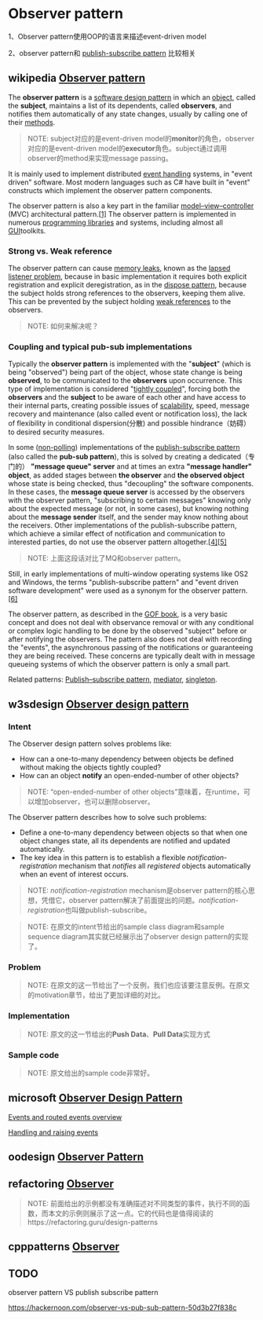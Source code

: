 # Observer pattern

1、Observer pattern使用OOP的语言来描述event-driven model

2、observer pattern和 [publish-subscribe pattern](https://en.wikipedia.org/wiki/Publish-subscribe_pattern) 比较相关

## wikipedia [Observer pattern](https://en.wikipedia.org/wiki/Observer_pattern)

The **observer pattern** is a [software design pattern](https://en.wikipedia.org/wiki/Design_pattern_(computer_science)) in which an [object](https://en.wikipedia.org/wiki/Object_(computer_science)#Objects_in_object-oriented_programming), called the **subject**, maintains a list of its dependents, called **observers**, and notifies them automatically of any state changes, usually by calling one of their [methods](https://en.wikipedia.org/wiki/Method_(computer_science)).

> NOTE: subject对应的是event-driven model的**monitor**的角色，observer对应的是event-driven model的**executor**角色。subject通过调用observer的method来实现message passing。

It is mainly used to implement distributed [event handling](https://en.wikipedia.org/wiki/Event_handling) systems, in "event driven" software. Most modern languages such as C# have built in "event" constructs which implement the observer pattern components.

The observer pattern is also a key part in the familiar [model–view–controller](https://en.wikipedia.org/wiki/Model–view–controller) (MVC) architectural pattern.[[1\]](https://en.wikipedia.org/wiki/Observer_pattern#cite_note-jont-1) The observer pattern is implemented in numerous [programming libraries](https://en.wikipedia.org/wiki/Programming_library) and systems, including almost all [GUI](https://en.wikipedia.org/wiki/GUI)toolkits.

### Strong vs. Weak reference

The observer pattern can cause [memory leaks](https://en.wikipedia.org/wiki/Memory_leak), known as the [lapsed listener problem](https://en.wikipedia.org/wiki/Lapsed_listener_problem), because in basic implementation it requires both explicit registration and explicit deregistration, as in the [dispose pattern](https://en.wikipedia.org/wiki/Dispose_pattern), because the subject holds strong references to the observers, keeping them alive. This can be prevented by the subject holding [weak references](https://en.wikipedia.org/wiki/Weak_reference) to the observers.

> NOTE: 如何来解决呢？

### Coupling and typical pub-sub implementations

Typically the **observer pattern** is implemented with the "**subject**" (which is being "observed") being part of the object, whose state change is being **observed**, to be communicated to the **observers** upon occurrence. This type of implementation is considered "[tightly coupled](https://en.wikipedia.org/wiki/Tightly_coupled_system)", forcing both the **observers** and the **subject** to be aware of each other and have access to their internal parts, creating possible issues of [scalability](https://en.wikipedia.org/wiki/Scalability), speed, message recovery and maintenance (also called event or notification loss), the lack of flexibility in conditional dispersion(分散) and possible hindrance（妨碍） to desired security measures. 

In some ([non-polling](https://en.wikipedia.org/wiki/Polling_(computer_science))) implementations of the [publish-subscribe pattern](https://en.wikipedia.org/wiki/Publish-subscribe_pattern) (also called the **pub-sub pattern**), this is solved by creating a dedicated（专门的） **"message queue" server** and at times an extra **"message handler" object**, as added stages between **the observer** and **the observed object** whose state is being checked, thus "decoupling" the software components. In these cases, the **message queue server** is accessed by the observers with the observer pattern, "subscribing to certain messages" knowing only about the expected message (or not, in some cases), but knowing nothing about the **message sender** itself, and the sender may know nothing about the receivers. Other implementations of the publish-subscribe pattern, which achieve a similar effect of notification and communication to interested parties, do not use the observer pattern altogether.[[4\]](https://en.wikipedia.org/wiki/Observer_pattern#cite_note-4)[[5\]](https://en.wikipedia.org/wiki/Observer_pattern#cite_note-5)

> NOTE: 上面这段话对比了MQ和observer pattern。

Still, in early implementations of multi-window operating systems like OS2 and Windows, the terms "publish-subscribe pattern" and "event driven software development" were used as a synonym for the observer pattern.[[6\]](https://en.wikipedia.org/wiki/Observer_pattern#cite_note-6)

The observer pattern, as described in the [GOF book](https://en.wikipedia.org/wiki/Design_Patterns), is a very basic concept and does not deal with observance removal or with any conditional or complex logic handling to be done by the observed "subject" before or after notifying the observers. The pattern also does not deal with recording the "events", the asynchronous passing of the notifications or guaranteeing they are being received. These concerns are typically dealt with in message queueing systems of which the observer pattern is only a small part.

Related patterns: [Publish–subscribe pattern](https://en.wikipedia.org/wiki/Publish–subscribe_pattern), [mediator](https://en.wikipedia.org/wiki/Mediator_pattern), [singleton](https://en.wikipedia.org/wiki/Singleton_pattern).



## w3sdesign [Observer design pattern](http://w3sdesign.com/?gr=b07&ugr=proble#gf)

### Intent

The Observer design pattern solves problems like:

- How can a one-to-many dependency between objects be defined without making the objects tightly coupled?
- How can an object **notify** an open-ended-number of other objects?

> NOTE: “open-ended-number of other objects”意味着，在runtime，可以增加observer，也可以删除observer。

The Observer pattern describes how to solve such problems:

- Define a one-to-many dependency between objects so that when one object changes state, all its dependents are notified and updated automatically.
- The key idea in this pattern is to establish a flexible *notification-registration* mechanism that *notifies* all *registered* objects automatically when an event of interest occurs.

> NOTE: *notification-registration* mechanism是observer pattern的核心思想，凭借它，observer pattern解决了前面提出的问题。*notification-registration*也叫做publish-subscribe。



> NOTE: 在原文的intent节给出的sample class diagram和sample sequence diagram其实就已经展示出了observer design pattern的实现了。

### Problem

> NOTE: 在原文的这一节给出了一个反例，我们也应该要注意反例。在原文的motivation章节，给出了更加详细的对比。



### Implementation

> NOTE: 原文的这一节给出的**Push Data**、**Pull Data**实现方式

### Sample code

> NOTE: 原文给出的sample code非常好。



## microsoft [Observer Design Pattern](https://docs.microsoft.com/en-us/dotnet/standard/events/observer-design-pattern)

[Events and routed events overview](https://docs.microsoft.com/zh-cn/previous-versions/windows/apps/hh758286(v=win.10))

[Handling and raising events](https://docs.microsoft.com/en-us/dotnet/standard/events/)



## oodesign [Observer Pattern](https://www.oodesign.com/observer-pattern.html)





## refactoring [Observer](https://refactoring.guru/design-patterns/observer)

> NOTE: 前面给出的示例都没有准确描述对不同类型的事件，执行不同的函数，而本文的示例则展示了这一点。它的代码也是值得阅读的https://refactoring.guru/design-patterns



## cpppatterns [Observer](https://cpppatterns.com/patterns/observer.html) 

## TODO

observer pattern VS publish subscribe pattern

https://hackernoon.com/observer-vs-pub-sub-pattern-50d3b27f838c